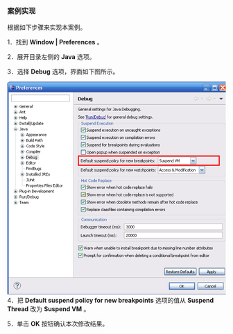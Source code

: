 ### 案例实现

根据如下步骤来实现本案例。

1．找到  **Window | Preferences** 。

2．展开目录左侧的 **Java** 选项。

3．选择 **Debug** 选项，界面如下图所示。

![78.png](../images/78.png)
4．把 **Default suspend policy for new breakpoints** 选项的值从 **Suspend Thread** 改为 **Suspend VM** 。

5．单击 **OK** 按钮确认本次修改结果。

